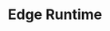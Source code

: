 ---
title: Edge Runtime
description: API Reference for the Edge Runtime.
source: app/api-reference/edge
---